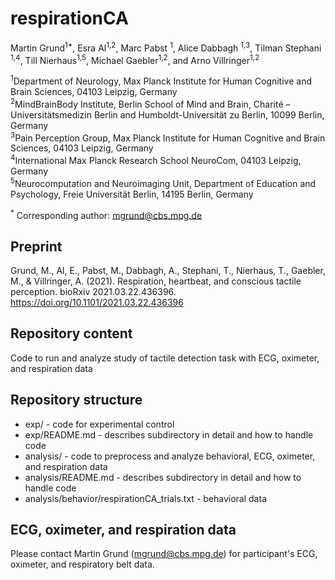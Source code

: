 # respirationCA

Martin Grund<sup>1*</sup>, Esra Al<sup>1,2</sup>, Marc Pabst <sup>1</sup>, Alice Dabbagh <sup>1,3</sup>, Tilman Stephani <sup>1,4</sup>, Till Nierhaus<sup>1,5</sup>, Michael Gaebler<sup>1,2</sup>, and Arno Villringer<sup>1,2</sup>

<sup>1</sup>Department of Neurology, Max Planck Institute for Human Cognitive and Brain Sciences, 04103 Leipzig, Germany\
<sup>2</sup>MindBrainBody Institute, Berlin School of Mind and Brain, Charité – Universitätsmedizin Berlin and Humboldt-Universität zu Berlin, 10099 Berlin, Germany\
<sup>3</sup>Pain Perception Group, Max Planck Institute for Human Cognitive and Brain Sciences, 04103 Leipzig, Germany\
<sup>4</sup>International Max Planck Research School NeuroCom, 04103 Leipzig, Germany\
<sup>5</sup>Neurocomputation and Neuroimaging Unit, Department of Education and Psychology, Freie Universität Berlin, 14195 Berlin, Germany

<sup>*</sup> Corresponding author: mgrund@cbs.mpg.de

## Preprint

Grund, M., Al, E., Pabst, M., Dabbagh, A., Stephani, T., Nierhaus, T., Gaebler, M., & Villringer, A. (2021). Respiration, heartbeat, and conscious tactile perception. bioRxiv 2021.03.22.436396. https://doi.org/10.1101/2021.03.22.436396

## Repository content

Code to run and analyze study of tactile detection task with ECG, oximeter, and respiration data

## Repository structure

- exp/ - code for experimental control
- exp/README.md -  describes subdirectory in detail and how to handle code
- analysis/ - code to preprocess and analyze behavioral, ECG, oximeter, and respiration data
- analysis/README.md -  describes subdirectory in detail and how to handle code
- analysis/behavior/respirationCA_trials.txt - behavioral data

## ECG, oximeter, and respiration data

Please contact Martin Grund (mgrund@cbs.mpg.de) for participant's ECG, oximeter, and respiratory belt data.
